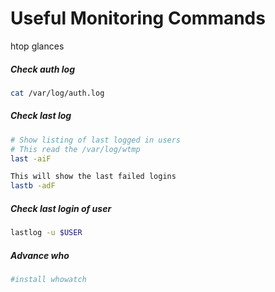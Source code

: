 # Useful Monitoring Commands


htop
glances

##### Check auth log

```bash
cat /var/log/auth.log
```

##### Check last log

```bash
# Show listing of last logged in users
# This read the /var/log/wtmp
last -aiF
```

```bash
This will show the last failed logins
lastb -adF
```

##### Check last login of user

```bash
lastlog -u $USER
```

##### Advance who

```bash
#install whowatch
```
